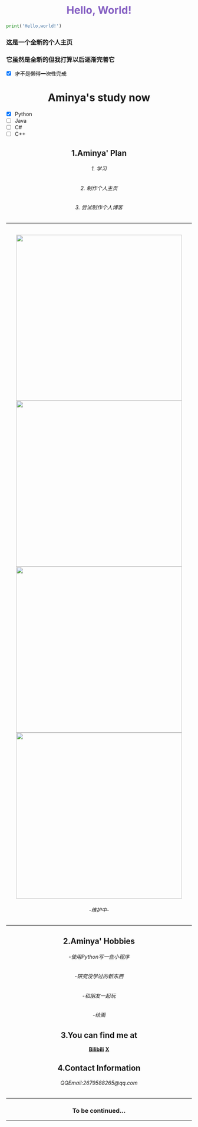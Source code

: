 <h1 align="center" class="info" style="color:#845EC2">Hello, World!</h1>

```python
print('Hello,world!')
```
<h3>这是一个全新的个人主页</h3>
<h3>它虽然是全新的但我打算以后逐渐完善它</h3>

- [x] ~~才不是懒得一次性完成~~
<h1 align="center" class="info">Aminya's study now</h1>

- [x] Python
- [ ] Java
- [ ] C#
- [ ] C++
<h2 align="center" class="info">1.Aminya' Plan</h2>

<h6 align="center">1. 学习</h6>
<h6 align="center">2. 制作个人主页</h6>
<h6 align="center">3. 尝试制作个人博客</h6>

***
<br/>
<div align="center">
  <a href="https://github.com/anuraghazra/github-readme-stats#gh-dark-mode-only">
  <img width="450em" src="https://github-readme-stats.vercel.app/api?username=Aminya121&show_icons=true&title_color=33AC8B&text_color=27AFB1&icon_color=77FAC6&bg_color=222830&hide_border=true">
  </a>
<br/>
<div align="center">
  <a href="https://github.com/anuraghazra/github-readme-stats#gh-light-mode-only">
  <img width="450em" src="https://github-readme-stats.vercel.app/api?username=Aminya121&show_icons=true&title_color=9CEAEC&text_color=7FD1AE&icon_color=00C6CF&bg_color=FFFFFF,&hide_border=true">
  </a>
<br/>
<div align="center">
  <a href="https://github.com/anuraghazra/github-readme-stats#gh-dark-mode-only">
  <img width="450em" src="https://github-readme-stats.vercel.app/api/top-langs/?username=Aminya121&bg_color=222830&title_color=00C9C8&hide_border=true&layout=compact">
  </a>
  <a href="https://github.com/anuraghazra/github-readme-stats#gh-light-mode-only">
  <img width="450em" src="https://github-readme-stats.vercel.app/api/top-langs/?username=Aminya121&bg_color=FFFFFF&title_color=8685EF&hide_border=true&layout=compact">
  </a>
  <br>
  <h6>-维护中-</h6>


  
***
<h2 align="center" class="info">2.Aminya' Hobbies</h2>
    
<h6>-使用Python写一些小程序</h6>
<h6>-研究没学过的新东西</h6>
<h6>-和朋友一起玩</h6>
<h6>-绘画</h6>

## **3.You can find me at**
 **[Bilibili](https://space.bilibili.com/1331353550)**
 **[X](https://x.com/___Aminya___)**
## **4.Contact Information**

 <h6>QQEmail:2679588265@qq.com</h6>
 
 ***
<h3>To be continued...</h3>  

 ***

